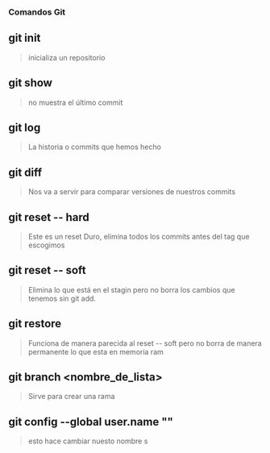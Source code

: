 ### Comandos Git 
## git init
>inicializa un repositorio
## git show
>no muestra el último commit
## git log 
>La historia o commits que hemos hecho 
## git diff <tag> <tag>
>Nos va a servir para comparar versiones de nuestros commits 
## git reset -- hard <tag>
>Este es un reset Duro, elimina todos los commits antes del tag que escogimos
## git reset -- soft 
>Elimina lo que está en el stagin
pero no borra los cambios que tenemos sin git add. 
## git restore <archivo>
> Funciona de manera parecida al reset -- soft pero no borra de manera permanente lo que esta en memoria ram
## git branch <nombre_de_lista>
>Sirve para crear una rama
## git config --global user.name ""
>esto hace cambiar nuesto nombre   s

